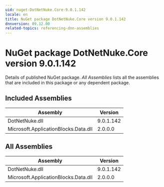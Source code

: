 ```yaml
---
uid: nuget-DotNetNuke.Core-9.0.1.142
locale: en
title: NuGet package DotNetNuke.Core version 9.0.1.142
dnnversion: 09.12.00
related-topics: referencing-dnn-assemblies
---
```


# NuGet package DotNetNuke.Core version 9.0.1.142
Details of published NuGet package.
*All Assemblies* lists all the assemblies that are included in this package or any dependent package.

## Included Assemblies

|Assembly|Version|
|---|---|
|DotNetNuke.dll|9.0.1.142|
|Microsoft.ApplicationBlocks.Data.dll|2.0.0.0|

## All Assemblies

|Assembly|Version|
|---|---|
|DotNetNuke.dll|9.0.1.142|
|Microsoft.ApplicationBlocks.Data.dll|2.0.0.0|

